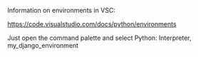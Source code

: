 Information on environments in VSC:

https://code.visualstudio.com/docs/python/environments

Just open the command palette and select Python: Interpreter, my_django_environment